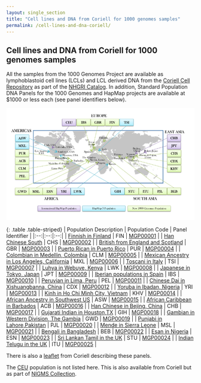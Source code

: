 ```yaml
---
layout: single_section
title: "Cell lines and DNA from Coriell for 1000 genomes samples"
permalink: /cell-lines-and-dna-coriell/
---
```


## Cell lines and DNA from Coriell for 1000 genomes samples

<span>All the samples from the 1000 Genomes Project are available as lymphoblastoid cell lines </span><span>(LCLs) and LCL derived DNA </span><span>from the [Coriell Cell Repository](http://ccr.coriell.org/) as part of the [NHGRI Catalog](http://ccr.coriell.org/Sections/Collections/NHGRI/?SsId=11)</span><span>. In addition, Standard Population DNA Panels for the 1000 Genomes and HapMap projects are available at $1000 or less each (see panel identifiers below).</span>

![Coriell 1000 Genomes Map](/sites/1000genomes.org/files/documents/1000-genomes-map_11-6-12-2_750.jpg)

{: .table .table-striped}
| Population Description | Population Code | Panel Identifier |
|:--:|:--:|:--:|
| [Finnish in Finland](http://ccr.coriell.org/Sections/Collections/NHGRI/1000Fins.aspx?PgId=667&amp;coll=HG) | FIN | [MGP00001](http://ccr.coriell.org/Sections/Search/Panel_Detail.aspx?Ref=MGP00001) |
| [Han Chinese South](http://ccr.coriell.org/Sections/Collections/NHGRI/1000HanChiSo.aspx?PgId=663&amp;coll=HG) | CHS | [MGP00002](http://ccr.coriell.org/Sections/Search/Panel_Detail.aspx?Ref=MGP00002) |
| [British from England and Scotland](http://ccr.coriell.org/Sections/Collections/NHGRI/1000BritEngScot.aspx?PgId=666&amp;coll=HG) | GBR | [MGP00003](http://ccr.coriell.org/Sections/Search/Panel_Detail.aspx?Ref=MGP00003) |
| [Puerto Rican in Puerto Rico](http://ccr.coriell.org/Sections/Collections/NHGRI/1000Pur.aspx?PgId=674&amp;coll=HG) | PUR | [MGP00004](http://ccr.coriell.org/Sections/Search/Panel_Detail.aspx?Ref=MGP00004) |
| [Colombian in Medellin, Colombia](http://ccr.coriell.org/Sections/Collections/NHGRI/1000Clm.aspx?PgId=675&amp;coll=HG) | CLM | [MGP00005](http://ccr.coriell.org/Sections/Search/Panel_Detail.aspx?Ref=MGP00005) |
| [Mexican Ancestry in Los Angeles, California](http://ccr.coriell.org/Sections/Collections/NHGRI/1000Mexican.aspx?PgId=705&amp;coll=HG) | MXL | [MGP00006](http://ccr.coriell.org/Sections/Search/Panel_Detail.aspx?Ref=MGP00006) |
| [Toscani in Italy](http://ccr.coriell.org/Sections/Collections/NHGRI/1000Toscani.aspx?PgId=706&amp;coll=HG) | TSI | [MGP00007](http://ccr.coriell.org/Sections/Search/Panel_Detail.aspx?Ref=MGP00007) |
| [Luhya in Webuye, Kenya](http://ccr.coriell.org/Sections/Collections/NHGRI/1000Luhya.aspx?PgId=704&amp;coll=HG) | LWK | [MGP00008](http://ccr.coriell.org/Sections/Search/Panel_Detail.aspx?Ref=MGP00008) |
| [Japanese in Tokyo, Japan](http://ccr.coriell.org/Sections/Collections/NHGRI/1000Japanese.aspx?PgId=703&amp;coll=HG) | JPT | [MGP00009](http://ccr.coriell.org/Sections/Search/Panel_Detail.aspx?Ref=MGP00009) |
| [Iberian populations in Spain](http://ccr.coriell.org/Sections/Collections/NHGRI/1000Iberian.aspx?PgId=715&amp;coll=HG) | IBS | [MGP00010](http://ccr.coriell.org/Sections/Search/Panel_Detail.aspx?Ref=MGP00010) |
| [Peruvian in Lima, Peru](http://ccr.coriell.org/Sections/Collections/NHGRI/1000Peruvian.aspx?PgId=716&amp;coll=HG) | PEL | [MGP00011](http://ccr.coriell.org/Sections/Search/Panel_Detail.aspx?Ref=MGP00011) |
| [Chinese Dai in Xishuangbanna, China](http://ccr.coriell.org/Sections/Collections/NHGRI/1000DaiChi.aspx?PgId=731&amp;coll=HG) | CDX | [MGP00012](http://ccr.coriell.org/Sections/Search/Panel_Detail.aspx?Ref=MGP00012) |
| [Yoruba in Ibadan, Nigeria](http://ccr.coriell.org/Sections/Collections/NHGRI/1000Yoruba.aspx?PgId=728&amp;coll=HG) | YRI | [MGP00013](http://ccr.coriell.org/Sections/Search/Panel_Detail.aspx?Ref=MGP00013) |
| [Kinh in Ho Chi Minh City, Vietnam](http://ccr.coriell.org/Sections/Collections/NHGRI/1000Vietnamese.aspx?PgId=726&amp;coll=HG) | KHV | [MGP00014](http://ccr.coriell.org/Sections/Search/Panel_Detail.aspx?Ref=MGP00014) |
| [African Ancestry in Southwest US](http://ccr.coriell.org/Sections/Collections/NHGRI/1000AaSwUsa.aspx?PgId=730&amp;coll=HG) | ASW | [MGP00015](http://ccr.coriell.org/Sections/Search/Panel_Detail.aspx?Ref=MGP00014) |
| [African Caribbean in Barbados](http://ccr.coriell.org/Sections/Collections/NHGRI/1000Barbados.aspx?PgId=725&amp;coll=HG) | ACB | [MGP00016](http://ccr.coriell.org/Sections/Search/Panel_Detail.aspx?Ref=MGP00016) |
| [Han Chinese in Bejing, China](http://ccr.coriell.org/Sections/Collections/NHGRI/1000HanChiBej.aspx?PgId=727&amp;coll=HG) | CHB | [MGP00017](http://ccr.coriell.org/Sections/Search/Panel_Detail.aspx?Ref=MGP00017) |
| [Gujarati Indian in Houston,TX](http://ccr.coriell.org/Sections/Collections/NHGRI/1000Gujarati.aspx?PgId=769&amp;coll=HG) | GIH | [MGP00018](http://ccr.coriell.org/Sections/Search/Panel_Detail.aspx?Ref=MGP00018) |
| [Gambian in Western Division, The Gambia](http://ccr.coriell.org/Sections/Collections/NHGRI/1000gambian.aspx?PgId=764&amp;coll=HG) | GWD | [MGP00019](http://ccr.coriell.org/Sections/Search/Panel_Detail.aspx?Ref=MGP00019) |
| [Punjabi in Lahore,Pakistan](http://ccr.coriell.org/Sections/Collections/NHGRI/1000Punjabi.aspx?PgId=763&amp;coll=HG) | PJL | [MGP00020](http://ccr.coriell.org/Sections/Search/Panel_Detail.aspx?Ref=MGP00020) |
| [Mende in Sierra Leone](http://ccr.coriell.org/Sections/Collections/NHGRI/1000Mende.aspx?PgId=761&amp;coll=HG) | MSL | [MGP00021](http://ccr.coriell.org/Sections/Search/Panel_Detail.aspx?Ref=MGP00021) |
| [Bengali in Bangladesh](http://ccr.coriell.org/Sections/Collections/NHGRI/1000Bengali.aspx?PgId=759&amp;coll=HG) | BEB | [MGP00022](http://ccr.coriell.org/Sections/Search/Panel_Detail.aspx?Ref=MGP00022) |
| [Esan in Nigeria](http://ccr.coriell.org/Sections/Collections/NHGRI/1000Esan.aspx?PgId=760&amp;coll=HG) | ESN | [MGP00023](http://ccr.coriell.org/Sections/Search/Panel_Detail.aspx?Ref=MGP00023) |
| [Sri Lankan Tamil in the UK](http://ccr.coriell.org/Sections/Collections/NHGRI/1000Tamil.aspx?PgId=765&amp;coll=HG) | STU | [MGP00024](http://ccr.coriell.org/Sections/Search/Panel_Detail.aspx?Ref=MGP00024) |
| [Indian Telugu in the UK](http://ccr.coriell.org/Sections/Collections/NHGRI/1000Telugu.aspx?PgId=766&amp;coll=HG) | ITU | [MGP00025](http://ccr.coriell.org/Sections/Search/Panel_Detail.aspx?Ref=MGP00025) |

There is also a [leaflet](/sites/1000genomes.org/files/documents/nhgri_flyer_2013.pdf) from Coriell describing these panels.

The [CEU](http://ccr.coriell.org/Sections/Collections/NIGMS/CEPHResources.aspx?PgId=525&coll=GM) population is not listed here. This is also available from Coriell but as part of [NIGMS Collection](http://ccr.coriell.org/Sections/Collections/NIGMS/?SsId=8).
